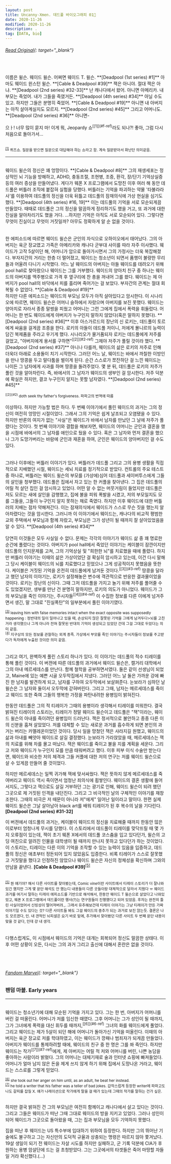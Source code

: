 ```yaml
---
layout: post
title: Uncanny-Xmen. 데드풀 바이오그래피 01🔆
date: 2020-11-26
modified: 2020-11-26
description: .
tag: [DATA, bio]
---
```

###### [Read Original](https://uncannyxmen.net/characters/deadpool/biography/){: target="_blank"}
<br/>
<br/> 
이름은 윌슨. 웨이드 윌슨. 어쩌면 웨이드 T. 윌슨. **[Deadpool (1st series) #1]** 아마도 웨이드 윈스턴 윌슨. **[Cable & Deadpool #39]**  잭은 아니야. 절대 잭은 아냐. **[Deadpool (2nd series) #32-33]** 난 캐나다에서 왔어. 아니면 아메리카. 내 부모는 죽었어. 내가 그들을 죽였거든. **[Deadpool (4th series) #34]** 아닐 수도 있고. 하지만 그들은 분명히 죽었어. **[Cable & Deadpool #19]**  아니면 내 아버지는 아직 살아계실지도 모르지. **[Deadpool (2nd series) #45]** 그리고 어머니도. **[Deadpool (2nd series) #36]** 아니면- <br/><br/>
으ㅏ! 너무 많이 묻지 마! 이게 뭐, Jeopardy 쇼<sup id="f">[[1]](#f-ref)</sup>라도 되나?! 좋아, 그럼 다시 처음으로 돌아가서...<br/><br/>

<small id="f-ref"><sup>[[1]](#f)</sup> 퀴즈쇼. 질문을 받으면 질문으로 대답해야 하는 쇼라고 함. 계속 질문받아서 화난단 의미같음.</small>
<br/>
* * * 
<br/>
웨이드 윌슨의 정신은 꽤 엉망이다. **[Cable & Deadpool #8]** 그의 재생세포는 정상적인 뇌 기능을 방해하고, ADHD, 충동조절, 조현병, 조증, 환각, 장/단기 기억상실증 등의 여러 증상을 만들어냈다. 게다가 웨폰 X 프로그램에서 도망친 이후 여러 해 동안 데드풀은 버틀러 조직에 붙잡혀 실험을 당했다. 버틀러는 기억을 파괴하는 약물 '타불라라사'를 이용하여 데드풀의 정신을 더욱 뒤틀고 데드풀의 잠재의식에 가상 현실을 심기도 했다. **[Deadpool (4th series) #16, 19]**  이는 데드풀의 기억을 서로 모순되게끔 만들었다. 때때로 데드풀은 그의 정신을 말끔하게 정리하기도 했을 거고, 또 과거에 대한 진실을 알아차리기도 했을 거다. ...하지만 기억은 아직도 서로 모순되어 있다. 그렇다면 무엇이 진실이고 무엇이 거짓일까? 아무도 정확하게 알 순 없을 것이다.  <br/>
<br/><br/>
한 에피소드에 따르면 웨이드 윌슨은 군인의 자식으로 오하이오에서 태어났다. 그의 아버지는 육군 장교였고 가족은 아메리카와 캐나다 군부대 사이를 따라 자주 이사했다. 웨이드가 고작 5살이던 해, 어머니가 암으로 돌아가시면서 그의 가정사는 더욱 복잡해졌다. 부자지간의 거리는 한층 더 멀어졌고, 웨이드는 청소년이 되면서 품행이 불량한 무리들과 어울려 다니기 시작했다. 어느 날 웨이드의 아버지는 아들 웨이드를 데려오기 위해 pool hall로 찾아왔으나 웨이드는 그를 거부했다. 웨이드의 양아치 친구 중 하나는 웨이드의 아버지를 맥주병으로 가격 후 옆구리에 찬 총을 꺼내어 그를 쐈다. 웨이드는 제 아버지가 pool hall의 바닥에서 피를 흘리며 죽어가는 걸 보았다. 부자간의 관계는 절대 회복될 수 없었다. **[Cable & Deadpool #19]**
<br/>     
하지만 다른 에피소드는 웨이드의 부모님 모두가 아직 살아있다고 암시한다. 이 시나리오에 따르면, 웨이드 윌슨은 어머니 슬하에서 자랐으며 아버지를 보진 못했다. 웨이드는 양아치로 자라서 종종 말썽을 피웠고 어머니는 그런 그에게 집에서 폭력을 휘둘렀다. 어머니는 한 번도 웨이드에게 아버지가 누구인지 말하지 않았다(혹은 말하지 못했다). **[Deadpool (2nd series) #36]** 이후 아스가르드의 장난의 신 로키는, 데드풀이 토르에게 싸움을 걸게끔 조종을 한다. 로키의 아들이 데드풀 저이니, 저에게 묠니르의 능력이 담긴 복제품을 주라고 우기게 했다. 시나리오가 물거품되자 로키는 데드풀에게 저주를 걸었고, "아버지에게 용서를 구하면"<sup id="2">[[2]](#2-ref)</sup> 그제야 저주가 풀릴 것이라 했다. **[Deadpool (2nd series) #37]**  아니나 다를까, 웨이드의 삶은 로키의 저주로 인해 더욱더 아래로 소용돌이 치기 시작한다. 그러던 어느 날, 웨이드는 바에서 까칠한 이방인을 만나 땅콩을 두고 말다툼을 벌이게 된다. 순간 스스로가 쪼잔하단 걸 느낀 웨이드는 나이든 그 남자에게 사과를 하며 땅콩을 돌려주었다. 몇 분 뒤, 데드풀은 로키의 저주가 풀린 것을 알아차린다. 즉, 바에서의 그 남자가 웨이드의 생부인 걸 암시한다. 저주 덕분에 확실은 하지만, 결코 누구인지 알지는 못할 남자였다. **[Deadpool (2nd series) #45]**
<br/>
<br/>
<small id="2-ref"><sup>[[2]](#2)</sup> doth seek thy father's forgiveness. 파파고의 번역에 따름 </small>
<br/><br/>
이상하다. 하지만 가능할 법은 하다. 두 번째 이야기에서 풀린 웨이드의 과거는 그의 정신이 여전히 엉망인 시절이었다. 그래서 그의 기억은 쉽게 날조되고 오염됐을 수 있다. 하지만 반론의 여지가 없는 "사실"은 웨이드가 바에서 남자를 만났던 그 날에 저주가 풀렸다는 것이다. 첫 번째 이야기와 결합을 해보자면, 웨이드의 어머니는 군인과 결혼을 했을 시점에 바에서의 그 남자를 애인으로 뒀을 수 있다. 혹은 그 남자와 먼저 결혼을 했으나 그가 도망가버리는 바람에 군인과 재혼을 하여, 군인은 웨이드의 양아버지인 걸 수도 있다.
<br/>
<br/><br/>
그러나 이후에는 버틀러 이야기가 있다. 버틀러가 데드풀 그리고 그의 용병 생활을 직접적으로 지배했던 시절, 웨이드는 세뇌 치료를 정기적으로 받았다. 컨트롤의 주요 테스트 중 하나로, 버틀러는 웨이드 윌슨의 부모를 (가상에)심어 데드풀과 세이버투스에게 그들의 살인을 청부했다. 데드풀은 집에서 자고 있는 한 커플을 찾아낸다. 그 집은 데드풀의 어릴 적 살던 집인 걸 암시하고 있었다. 어떤 알 수 없는 머뭇거림이 들었지만 데드풀은 저도 모르는 새에 살인을 감행했고, 집에 불을 피워 폭발을 시켰고, 저의 부모일지도 모를 그들을, 그들이 누구인지 알지 못하는 채로 죽였다. 하지만 이후 웨이드에 대한 버틀러의 지배는 점차 약해져간다. 이는 잠재의식에서 웨이드가 스스로 무슨 짓을 했는지 알아차렸다는 것을 암시한다. 그러니까 이 이야기에서 웨이드는, 캐나다의 비교적 평범한 교외 주택에서 부모님과 함께 자랐고, 부모님은 그가 성년이 될 때까지 잘 살아있었음을 알 수 있다. **[Deadpool (4th series) #34]**
<br/><br/>
당연히 이것들은 모두 사실일 수 없다. 문제는 각각의 이야기가 웨이드 삶 중 꽤 명료한 순간에 풀렸다는 것이다. 아버지가 pool hall에서 죽었던 이야기는 케이블이 잠깐이지만 데드풀의 인지문제를 고쳐, 그의 기억상실 및 "희한한 뇌"를 치료했을 때에 풀렸다. 하지만 버틀러 이야기는 이때의 삶은 가상이었단 걸 확실히 암시하고 있는데, 이건 다시 말해 그 당시 케이블이 웨이드의 뇌를 치료했다고 믿었으나 그게 성공적이지 못했음을 뜻한다. 케이블은 거짓된 기억을 온전히 데드풀에게 남겨둔 것이다.<sup id="3">[[3]](#3-ref)</sup> 땅콩을 달라고 했던 남자의 이야기는, 로키가 설정해놓은 변수에 객관적으로 반응한 결과물이었을 것이다. 로키는 장난의 신이다. 그때 그저 데드풀을 가지고 놀기 위해 저주를 풀어줄 수도 있었겠지만, 생부를 만난 건 분명히 말하지만, 로키의 의도가 아니었다. 웨이드가 그의 부모님을 죽인 이야기는, 주시자들<sup id="4">[[4]](#4-ref)</sup> 이 수집한 정보를 다른 이에게 넘겨주면서 생긴, 말 그대로 "진실폭탄"의 일부분에서 풀린 이야기였다.

<small id="3-ref"><sup>[[3]](#3)</sup> leaving him with false memories intact when the exact opposite was supposedly happening : 정반대의 일이 일어나고 있을 때, 손상되지 않은 잘못된 기억을 그에게 남겨두다>뇌를 고친거라 생각했으나 그게 아니라 전혀 잘못된 반대의 기억이 생성되고 있었던 건데 그걸 그대로 두었다는 의미 같음.</small><br/>
<small id="4-ref"><sup>[[4]](#4)</sup> 지구상의 모든 정보를 관찰하는 외계 종족. 가상에서 부모를 죽인 이야기는 주시자들이 정보를 주고받다가 독자에게 누출된 것이란 의미 같음.</small>
<br/>
<br/>
<br/>
그리고 여기, 완벽하게 풀린 스토리 하나가 있다. 이 이야기는 데드풀의 적수 티레이를 통해 풀린 것이다. 이 버젼에 따른 데드풀의 과거에서 웨이드 윌슨은, 캘거리 대학에서 그의 아내 메르세데스를  만난다. 함께 철학을 공부하면서였다. 둘은 같이 선생님이 되었고, Maine에 있는 예쁜 시골 오두막집에서 지냈다. 그러던 어느 날 둘은 가까운 강에 빠진 한 남자를 발견하게 되고, 남자를 구하여 오두막에서 보살펴준다. 눈보라가 심하던 날 윌슨은 그 남자와 둘이서 오두막에 갇혀버린다. 그리고 그때, 남자는 메르세데스를 죽이고 웨이드 또한 죽여 그들의 행복한 가정을 파탄내려한 용병임이 밝혀진다.

한동안 데드풀은 그의 적 티레이가 그때의 용병이라 생각해서 티레이를 미워한다. 결국 밝혀진 티레이의 스토리는, 티레이가 정말 웨이드 윌슨이고 데드풀은 "잭"이라는, 웨이드 윌슨의 아내를 죽이려던 용병임이 드러난다. 잭은 정서적으로 불안하고 종종 다른 이의 신분을 훔쳐 살았었다. 저를 대체할 수 있는 새로운 과거를 흡수하게 되면 본인의 과거는 버리는 카멜레온이었던 것이다. 당시 일을 망쳤던 잭은 사라지길 원했고, 웨이드의 삶과 아내를 빼앗아 웨이드로 살길 결정했다. 눈보라가 가라앉았을 때, 메르세데스는 잭의 치료를 위해 차를 몰고 떠났다. 잭은 웨이드를 죽이고 불을 지를 계획을 세운다. 그리고 저와 웨이드가 누구인지 모를 만큼 태워버려고 했다. 이후 피부 이식 수술만 받는다면, 웨이드와 비슷한 저의 체격과 그들 커플에 대한 저의 연구는 저를 웨이드 윌슨으로 살 수 있게끔 만들어 줄 것이었다.

하지만 메르세데스는 일찍 귀가해 잭에 맞서싸웠다. 잭은 뜻하지 않게 메르세데스를 죽여버리고 웨이드 역시 죽이면서 엄청난 죄의식에 휩쌓인다. 웨이드의 결혼 생활에 들어서지도, 그렇다고 잭으로도 살길 거부하던 그는 광기로 인해, 웨이드 윌슨이 되려 했던 그곳으로 제 거짓된 인격을 내던진다. 그리고 그 비극적인 날의 구체적인 이야기를 재창조한다. 그때의 비극은 저 때문이 아니라 저"에게" 일어난 일이라고 말이다. 한편 실제 웨이드 윌슨은 그날 살아남아 black art를 배워 티레이가 된 후 복수의 날을 기다린다. **[Deadpool (2nd series) #31-32]**

이 버젼에서 데드풀의 과거는, 케이블이 웨이드의 정신을 치료해줄 때까지 한동안 많은 이로부터 엄청나게 무시를 당했다. 이 스토리에서 데드풀이 티레이를 맞닥뜨릴 때 몇 가지 오류점이 있는데, 잭이 초기 웨폰 X에서의 데드풀 코스츔을 입고 있다던가, 윌슨의 고딩 여친으로 알려진 인물을 대학생이 될 때까지 만나지 못하고 있다던가 하는 것이었다. 이 스토리는, 티레이는 다른 이의 기억을 조작할 수 있는 능력이 있음을 입증하고, 데드풀의 정신은 애초부터 정돈되어 있지 않았음도 입증한다. 비록 티레이가 스스로 잘못했고 거짓말을 했다고 인정하진 않았으나 웨이드 윌슨은 자신의 정체성을 확신하며 그와의 만남을 끝낸다. **[Cable & Deadpool #39]**<sup id="5">[[5]](#53-ref)</sup>
<br/><br/><br/>
<small id="5-ref"><sup>[[5]](#5)</sup> 뭔 얘기야? 해서 다른 사이트를 찾아봤는데, Comic vine이란 사이트에서 티레이 스토리가 더 잘나와 있긴 했지만 그게 몇 문단 해석도 안 했는디 내용들이 다른 곳들이랑 대체적으로 달라서 지웠다 ㅠ 웨이드 과거를 여기서 말하는 티레이 에피소드를 기반으로 해석해서, 한동안 웨이드 T 윌슨으로 살았다고 나와있었고, 웨폰 X 프로그램에서 데드풀이란 행사(?)는 연구원들이 진행했다고 되어 있었음. 후자는 완전히 틀린 사실이었어서 신빙성이 떨어져버려.,. 그래서 유추해보건데 티레이 이야기는 그냥 티레이가 만든 가짜 이야기일 수도 있다는 것? 다른 사이트들 봐도 그걸 웨이드의 중추가 되는 과거로 보진 않는듯. 결론은 나도 모르겠다, 인. 내 갠적인 뇌피셜은 요기 바로 밑에, 추가해서 찾아봤던 다른 사이트 두 번째 문단 내용이 맞을 것 같다, 인데 걍 내 생각.</small>
<br/><br/><br/>
다행스럽게도, 이 시점에서 웨이드의 기억은 대개는 회복되어 정신도 말끔한 상태다. 이후 어떤 상황이 오든, 다시는 그의 과거 그리고 출신에 대해서 혼란은 없을 것이다.
<br/>
<br/>
<br/>
<br/>

###### [Fandom Marvel](https://marvel.fandom.com/wiki/Wade_Wilson_(Earth-616)){: target="_blank"}

### 팬덤 마블. Early years
* * *
<br/>
웨이드는 청소년기에 대해 모순된 기억을 가지고 있다. 그는 한 번, 아버지가 어머니를 버린 걸 떠올린다. 어머니가 저를 임신한 때였다. 그후 어머니는 그가 성인이 될 때까지, 그가 그녀에게 폭력을 대신 휘두를 때까지,<sup id="6">[[6]](#6-ref)</sup> 그녀의 화를 웨이드에게 풀었다. 그리고 웨이드는 제가 5살이 되던 해에 어머니가 돌아가신 기억을 떠올린다. 이때의 아버지는 육군 장교로 저를 학대하였고, 이는 웨이드가 깡패나 범죄자가 되게끔 만들었다. 아버지가 웨이드를 통제하려할 때에, 웨이드의 친구 중 한 명은 그를 쏴 죽인다. 하지만 웨이드는 작가<sup id="7">[[7]](#7-ref)</sup>에게, 제 아버지는 어릴 적 저와 어머니를 버린, 나쁜 농담을 좋아하는 사람이라 밝혔다. 그의 어머니는 대체기재로 술과 인터넷 쇼핑에 빠져들었다. 어머니가 얼마 남지 않은 돈을 제게 쓰지 않게 하기 위해 집에서 도망나온 거라고, 웨이드는 스스로를 그렇게 믿었다.  <br/> 

<small id="6-ref"><sup>[[6]](#6)</sup> she took out her anger on him until, as an adult, he beat her instead.</small><br/>
<small id="7-ref"><sup>[[7]](#7)</sup> he told a writer that his father was a teller of bad jokes. 갑작스럽게 등장한 writer에 파파고도 나도 갈피를 잡질 X. 얘가 나레이션으로 작가에게 말을 걸 때가 있는데 그때의 작가를 말하는 건가 싶은.</small>
 
<br/>
하지만 결국 밝혀진 건 그의 부모님은 여전히 함께이고 캐나다에서 살고 있다는 것이다. 그리고 그들은 웨이드가 떠난 그때 그대로 웨이드의 방을 지키고 있었다. 그러나 성인이 되어 웨이드가 그곳으로 돌아왔을 때, 그는 집과 부모님을 모두 기억하지 못했다.  
 

집을 떠난 후 웨이드는 US 특수부에 입대하기 위하여 등장한다. 하지만 그의 뛰어난 기술에도 불구하고 그는 자신만의 도덕적 규율과 상충되는 명령은 따르지 않아 쫓겨났다. 19살 생일이 되기 전 웨이드는 자살 시도를 하지만 실패하고, 군 기록 덕분에 CIA가 후원하는 용병 암살단에 드는 걸 초청받았다. 그는 그곳에서의 타겟들은 죽어 마땅할 자들일 거라 확신했다.(...) 
<br/>
<br/>
<br/>

